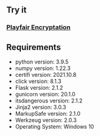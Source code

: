 ## Try it 
### [Playfair Encryptation](https://playfair-encryptation.herokuapp.com/)

## Requirements
* python version: 3.9.5
* numpy version: 1.22.3
* certifi version: 2021.10.8
* click version: 8.1.3
* Flask version: 2.1.2
* gunicorn version: 20.1.0
* itsdangerous version: 2.1.2
* Jinja2 version: 3.0.3
* MarkupSafe version: 2.1.0
* Werkzeug version: 2.0.3
* Operating System: Windows 10